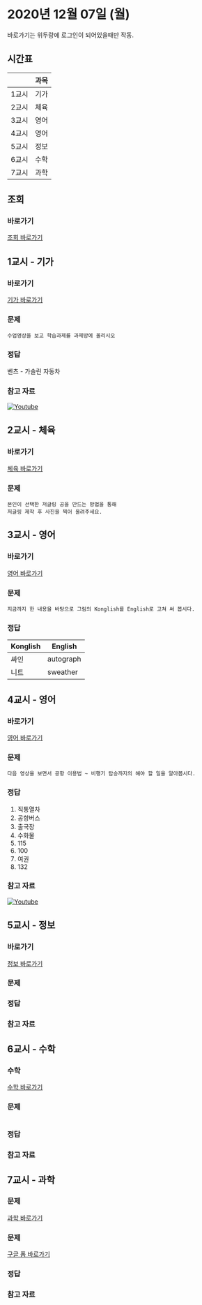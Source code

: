 # 2020년 12월 07일 (월)

바로가기는 위두랑에 로그인이 되어있을때만 작동.

## 시간표
|    |과목|
|----|---|
|1교시|기가|
|2교시|체육|
|3교시|영어|
|4교시|영어|
|5교시|정보|
|6교시|수학|
|7교시|과학|



## 조회
### 바로가기
[조회 바로가기](https://rang.edunet.net/class/G000364114/classNotifyView.do?pageNo=1&notifySequence=302945)

## 1교시 - 기가
### 바로가기
[기가 바로가기](https://rang.edunet.net/class/G000367106/hmwkppList.do?hmwkSeq=727133&hmwkTypeCd=ALL)
### 문제
```
수업영상을 보고 학습과제를 과제방에 올리시오
```
### 정답
벤츠 - 가솔린 자동차
### 참고 자료
[![Youtube](http://img.youtube.com/vi/aSk04u8YyoI/0.jpg)](https://www.youtube.com/embed/aSk04u8YyoI "Youtube")

## 2교시 - 체육
### 바로가기
[체육 바로가기](https://rang.edunet.net/class/G000363883/hmwkppList.do?hmwkSeq=722612&hmwkTypeCd=ALL)
### 문제
```
본인이 선택한 저글링 공을 만드는 방법을 통해
저글링 제작 후 사진을 찍어 올려주세요.
```

## 3교시 - 영어
### 바로가기
[영어 바로가기](https://rang.edunet.net/class/G000325221/hmwkppList.do?hmwkSeq=722223&hmwkTypeCd=ALL)
### 문제
```
지금까지 한 내용을 바탕으로 그림의 Konglish를 English로 고쳐 써 봅시다.
```
### 정답
|  Konglish  |  English  |
|------------|-----------|
|싸인        |autograph  |
|니트        |sweather

## 4교시 - 영어
### 바로가기
[영어 바로가기](https://rang.edunet.net/class/G000325221/hmwkppList.do?hmwkSeq=722232&hmwkTypeCd=ALL)
### 문제
```
다음 영상을 보면서 공항 이용법 ~ 비행기 탑승까지의 해야 할 일을 알아봅시다.
```
### 정답
1. 직통열차
2. 공항버스
3. 출국장
4. 수화물
5. 115
6. 100
7. 여권
8. 132
### 참고 자료
[![Youtube](http://img.youtube.com/vi/ZpWI4iivJpY/0.jpg)](https://www.youtube.com/embed/ZpWI4iivJpY "Youtube")

## 5교시 - 정보
### 바로가기
[정보 바로가기](https://rang.edunet.net/class/G000371838/index.do)
### 문제
<!-- [구글 폼 바로가기](https://forms.gle/00000000000000000) -->
### 정답
### 참고 자료

## 6교시 - 수학
### 수학
[수학 바로가기](https://rang.edunet.net/class/G000325357/hmwkppList.do?hmwkSeq=723929&hmwkTypeCd=ALL)
### 문제
```
```
### 정답
### 참고 자료

## 7교시 - 과학
### 문제
[과학 바로가기](https://rang.edunet.net/class/G000325407/hmwkppList.do?hmwkSeq=727092&hmwkTypeCd=ALL)
### 문제
[구글 폼 바로가기](https://forms.gle/LtqcQfqcQ6cnmAam8)
### 정답
### 참고 자료
